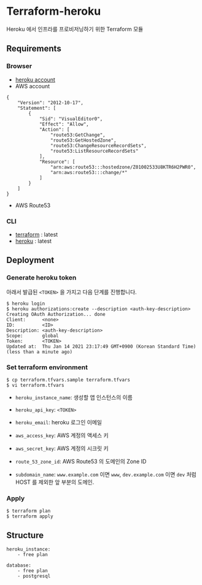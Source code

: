 # Terraform-heroku

Heroku 에서 인프라를 프로비저닝하기 위한 Terraform 모듈

## Requirements

### Browser

- [heroku account](https://signup.heroku.com/login)
- AWS account
```
{
    "Version": "2012-10-17",
    "Statement": [
        {
            "Sid": "VisualEditor0",
            "Effect": "Allow",
            "Action": [
                "route53:GetChange",
                "route53:GetHostedZone",
                "route53:ChangeResourceRecordSets",
                "route53:ListResourceRecordSets"
            ],
            "Resource": [
                "arn:aws:route53:::hostedzone/Z01002533U8KTR6H2PWR0",
                "arn:aws:route53:::change/*"
            ]
        }
    ]
}
```
- AWS Route53


### CLI

- [terraform](https://learn.hashicorp.com/tutorials/terraform/install-cli) : latest
- [heroku](https://devcenter.heroku.com/articles/heroku-cli) : latest

## Deployment

### Generate heroku token

아래서 발급된 `<TOKEN>` 을 가지고 다음 단계를 진행합니다.

```shell
$ heroku login
$ heroku authorizations:create --description <auth-key-description>
Creating OAuth Authorization... done
Client:      <none>
ID:          <ID>
Description: <auth-key-description>
Scope:       global
Token:       <TOKEN>
Updated at:  Thu Jan 14 2021 23:17:49 GMT+0900 (Korean Standard Time) (less than a minute ago)
```

### Set terraform environment

```shell
$ cp terraform.tfvars.sample terraform.tfvars
$ vi terraform.tfvars
```

- `heroku_instance_name`: 생성할 앱 인스턴스의 이름
- `heroku_api_key`: `<TOKEN>`
- `heroku_email`: heroku 로그인 이메일

- `aws_access_key`: AWS 계정의 액세스 키
- `aws_secret_key`: AWS 계정의 시크릿 키
- `route_53_zone_id`: AWS Route53 의 도메인의 Zone ID
- `subdomain_name`: `www.example.com` 이면 `www`, `dev.example.com` 이면 `dev` 처럼 HOST 를 제외한 앞 부분의 도메인.

### Apply

```shell
$ terraform plan
$ terraform apply
```

## Structure

```
heroku_instance:
	- free plan

database:
	- free plan
	- postgresql
```

